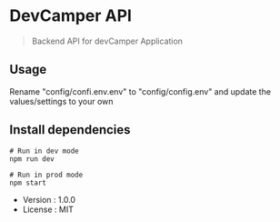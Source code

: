 # DevCamper API

> Backend API for devCamper Application

## Usage

Rename "config/confi.env.env" to "config/config.env" and update the values/settings to your own

## Install dependencies

```
# Run in dev mode
npm run dev

# Run in prod mode
npm start
```

 - Version : 1.0.0
 - License : MIT